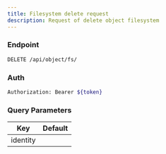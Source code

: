```yaml
---
title: Filesystem delete request
description: Request of delete object filesystem
---
```


### Endpoint

```bash
DELETE /api/object/fs/
```

### Auth

```bash
Authorization: Bearer ${token}
```

### Query Parameters

| Key | Default |
|-----|---------|
| identity |  |

